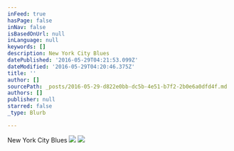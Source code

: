 ```yaml
---
inFeed: true
hasPage: false
inNav: false
isBasedOnUrl: null
inLanguage: null
keywords: []
description: New York City Blues
datePublished: '2016-05-29T04:21:53.099Z'
dateModified: '2016-05-29T04:20:46.375Z'
title: ''
author: []
sourcePath: _posts/2016-05-29-d822e0bb-dc5b-4e51-b7f2-2b0e6a0dfd4f.md
authors: []
publisher: null
starred: false
_type: Blurb

---
```

New York City Blues
![](https://the-grid-user-content.s3-us-west-2.amazonaws.com/71b96bb1-9ead-42d1-a778-be6a3913d0a8.jpg)
![](https://the-grid-user-content.s3-us-west-2.amazonaws.com/de6dbba0-0c50-45d8-afc0-10440c6828b6.jpg)